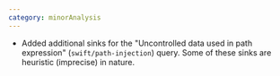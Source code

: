 ```yaml
---
category: minorAnalysis
---
```


* Added additional sinks for the "Uncontrolled data used in path expression" (`swift/path-injection`) query. Some of these sinks are heuristic (imprecise) in nature.
